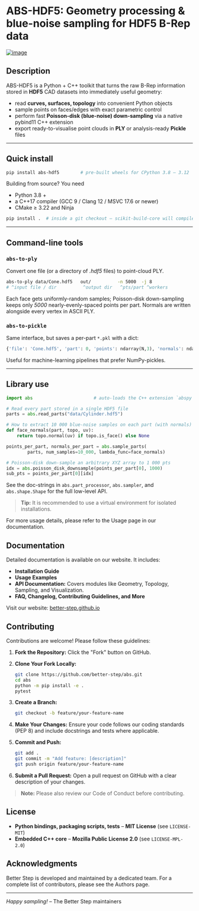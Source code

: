 

# ABS-HDF5: Geometry processing & blue-noise sampling for HDF5 B-Rep data
[![image](https://img.shields.io/pypi/v/abs-hdf5.svg)](https://pypi.python.org/pypi/abs-hdf5)


## Description
ABS-HDF5 is a Python + C++ toolkit that turns the raw B-Rep information stored in
**HDF5** CAD datasets into immediately useful geometry:

* read **curves, surfaces, topology** into convenient Python objects
* sample points on faces/edges with exact parametric control
* perform fast **Poisson-disk (blue-noise) down-sampling** via a native
  pybind11 C++ extension
* export ready-to-visualise point clouds in **PLY** or analysis-ready
  **Pickle** files
---

## Quick install

```bash
pip install abs-hdf5        # pre-built wheels for CPython 3.8 – 3.12
```

Building from source?  You need

* Python 3.8 +
* a C++17 compiler (GCC 9 / Clang 12 / MSVC 17.6 or newer)
* CMake ≥ 3.22 and Ninja

```bash
pip install .  # inside a git checkout – scikit-build-core will compile abspy
```

---

## Command-line tools

### `abs-to-ply`

Convert one file (or a directory of *.hdf5* files) to point-cloud PLY.

```bash
abs-to-ply data/Cone.hdf5   out/          -n 5000  -j 8
# ^input file / dir          ^output dir   ^pts/part ^workers
```

Each face gets uniformly-random samples; Poisson-disk down-sampling keeps only
*5000* nearly-evenly-spaced points per part.
Normals are written alongside every vertex in ASCII PLY.

### `abs-to-pickle`

Same interface, but saves a per-part `*.pkl` with a dict:

```python
{'file': 'Cone.hdf5', 'part': 0, 'points': ndarray(N,3), 'normals': ndarray(N,3)}
```

Useful for machine-learning pipelines that prefer NumPy-pickles.

---

## Library use

```python
import abs                       # auto-loads the C++ extension `abspy`

# Read every part stored in a single HDF5 file
parts = abs.read_parts("data/Cylinder.hdf5")

# How to extract 10 000 blue-noise samples on each part (with normals)
def face_normals(part, topo, uv):
    return topo.normal(uv) if topo.is_face() else None

points_per_part, normals_per_part = abs.sample_parts(
        parts, num_samples=10_000, lambda_func=face_normals)

# Poisson-disk down-sample an arbitrary XYZ array to 1 000 pts
idx = abs.poisson_disk_downsample(points_per_part[0], 1000)
sub_pts = points_per_part[0][idx]
```

See the doc-strings in `abs.part_processor`, `abs.sampler`, and
`abs.shape.Shape` for the full low-level API.

> **Tip:** It is recommended to use a virtual environment for isolated installations.


For more usage details, please refer to the Usage page in our documentation.

## Documentation

Detailed documentation is available on our website. It includes:

- **Installation Guide**
- **Usage Examples**
- **API Documentation:** Covers modules like Geometry, Topology, Sampling, and Visualization.
- **FAQ, Changelog, Contributing Guidelines, and More**

Visit our website: [better-step.github.io](https://better-step.github.io)

## Contributing

Contributions are welcome! Please follow these guidelines:

1. **Fork the Repository:**
   Click the "Fork" button on GitHub.

2. **Clone Your Fork Locally:**

   ```bash
   git clone https://github.com/better-step/abs.git
   cd abs
   python -m pip install -e .
   pytest
   ```

3. **Create a Branch:**

   ```bash
   git checkout -b feature/your-feature-name
   ```

4. **Make Your Changes:**
   Ensure your code follows our coding standards (PEP 8) and include docstrings and tests where applicable.

5. **Commit and Push:**

   ```bash
   git add .
   git commit -m "Add feature: [description]"
   git push origin feature/your-feature-name
   ```

6. **Submit a Pull Request:**
   Open a pull request on GitHub with a clear description of your changes.

> **Note:** Please also review our Code of Conduct before contributing.

## License


- **Python bindings, packaging scripts, tests** – **MIT License** (see `LICENSE-MIT`)
- **Embedded C++ core** – **Mozilla Public License 2.0** (see `LICENSE-MPL-2.0`)

## Acknowledgments

Better Step is developed and maintained by a dedicated team. For a complete list of contributors, please see the Authors page.

---

*Happy sampling!*  – The Better Step maintainers
